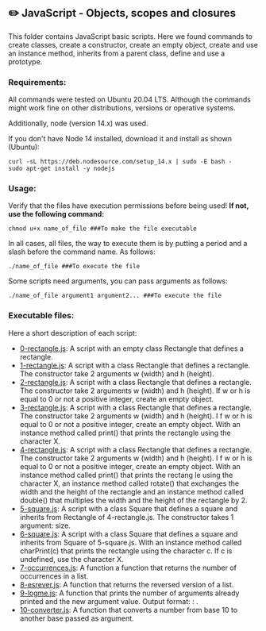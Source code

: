 ## :pencil2: JavaScript - Objects, scopes and closures
This folder contains JavaScript basic scripts. Here we found commands to create classes, create a constructor, create an empty object, create and use an instance method, inherits from a parent class, define and use a prototype.  

### Requirements:
All commands were tested on Ubuntu 20.04 LTS. Although the commands might work fine on other distributions, versions or operative systems.

Additionally, node (version 14.x) was used.

If you don't have Node 14 installed, download it and install as shown (Ubuntu):

    curl -sL https://deb.nodesource.com/setup_14.x | sudo -E bash -
    sudo apt-get install -y nodejs

### Usage:
Verify that the files have execution permissions before being used! **If not, use the following command:**

    chmod u+x name_of_file ###To make the file executable

In all cases, all files, the way to execute them is by putting a period and a slash before the command name. As follows:

    ./name_of_file ###To execute the file

Some scripts need arguments, you can pass arguments as follows:

    ./name_of_file argument1 argument2... ###To execute the file

### Executable files:

Here a short description of each script:
+ [0-rectangle.js](https://github.com/dmhenaopa/holbertonschool-higher_level_programming/blob/master/0x13-javascript_objects_scopes_closures/0-rectangle.js): A script with an empty class Rectangle that defines a rectangle.
+ [1-rectangle.js](https://github.com/dmhenaopa/holbertonschool-higher_level_programming/blob/master/0x13-javascript_objects_scopes_closures/1-rectangle.js): A script with a class Rectangle that defines a rectangle. The constructor take 2 arguments w (width) and h (height).
+ [2-rectangle.js](https://github.com/dmhenaopa/holbertonschool-higher_level_programming/blob/master/0x13-javascript_objects_scopes_closures/2-rectangle.js): A script with a class Rectangle that defines a rectangle. The constructor take 2 arguments w (width) and h (height). If w or h is equal to 0 or not a positive integer, create an empty object.
+ [3-rectangle.js](https://github.com/dmhenaopa/holbertonschool-higher_level_programming/blob/master/0x13-javascript_objects_scopes_closures/3-rectangle.js): A script with a class Rectangle that defines a rectangle. The constructor take 2 arguments w (width) and h (height). I
f w or h is equal to 0 or not a positive integer, create an empty object. With an instance method called print() that prints the rectangle using the character X.
+ [4-rectangle.js](https://github.com/dmhenaopa/holbertonschool-higher_level_programming/blob/master/0x13-javascript_objects_scopes_closures/4-rectangle.js): A script with a class Rectangle that defines a rectangle. The constructor take 2 arguments w (width) and h (height). I
f w or h is equal to 0 or not a positive integer, create an empty object. With an instance method called print() that prints the rectang
le using the character X, an instance method called rotate() that exchanges the width and the height of the rectangle and an instance method called double() that multiples the width and the height of the rectangle by 2. 
+ [5-square.js](https://github.com/dmhenaopa/holbertonschool-higher_level_programming/blob/master/0x13-javascript_objects_scopes_closures/5-square.js): A script with a class Square that defines a square and inherits from Rectangle of 4-rectangle.js. The constructor takes 1 argument: size.
+ [6-square.js](https://github.com/dmhenaopa/holbertonschool-higher_level_programming/blob/master/0x13-javascript_objects_scopes_closures/6-square.js): A script with a class Square that defines a square and inherits from Square of 5-square.js. With an instance method called charPrint(c) that prints the rectangle using the character c. If c is undefined, use the character X.
+ [7-occurrences.js](https://github.com/dmhenaopa/holbertonschool-higher_level_programming/blob/master/0x13-javascript_objects_scopes_closures/7-occurrences.js): A function a function that returns the number of occurrences in a list.
+ [8-esrever.js](https://github.com/dmhenaopa/holbertonschool-higher_level_programming/blob/master/0x13-javascript_objects_scopes_closures/8-esrever.js): A function that returns the reversed version of a list.
+ [9-logme.js](https://github.com/dmhenaopa/holbertonschool-higher_level_programming/blob/master/0x13-javascript_objects_scopes_closures/9-logme.js): A function that prints the number of arguments already printed and the new argument value. Output format: <number arguments already printed>: <current argument value>.
+ [10-converter.js](https://github.com/dmhenaopa/holbertonschool-higher_level_programming/blob/master/0x13-javascript_objects_scopes_closures/10-converter.js): A function that converts a number from base 10 to another base passed as argument. 
<!--stackedit_data:
eyJoaXN0b3J5IjpbMTU1Njk2MTc3Ml19
-->